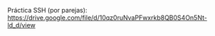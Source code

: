 
Práctica SSH (por parejas):
https://drive.google.com/file/d/10qz0ruNvaPFwxrkb8QB0S4On5Nt-ld_d/view
